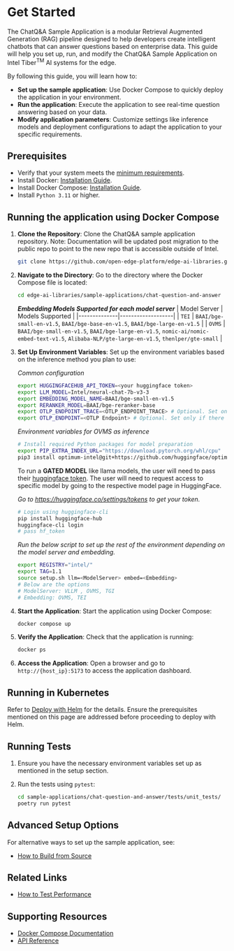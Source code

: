 # Get Started

<!--
**Sample Description**: Provide a brief overview of the application and its purpose.
-->
The ChatQ&A Sample Application is a modular Retrieval Augmented Generation (RAG) pipeline designed to help developers create intelligent chatbots that can answer questions based on enterprise data. This guide will help you set up, run, and modify the ChatQ&A Sample Application on Intel Tiber<sup>TM</sup> AI systems for the edge.

<!--
**What You Can Do**: Highlight the developer workflows supported by the guide.
-->
By following this guide, you will learn how to:
- **Set up the sample application**: Use Docker Compose to quickly deploy the application in your environment.
- **Run the application**: Execute the application to see real-time question answering based on your data.
- **Modify application parameters**: Customize settings like inference models and deployment configurations to adapt the application to your specific requirements.

## Prerequisites
- Verify that your system meets the [minimum requirements](./system-requirements.md).
- Install Docker: [Installation Guide](https://docs.docker.com/get-docker/).
- Install Docker Compose: [Installation Guide](https://docs.docker.com/compose/install/).
- Install `Python 3.11` or higher.

<!--
**Setup and First Use**: Include installation instructions, basic operation, and initial validation.
-->
## Running the application using Docker Compose
<!--
**User Story 1**: Setting Up the Application
- **As a developer**, I want to set up the application in my environment, so that I can start exploring its functionality.

**Acceptance Criteria**:
1. Step-by-step instructions for downloading and installing the application.
2. Verification steps to ensure successful setup.
3. Troubleshooting tips for common installation issues.
-->

1. **Clone the Repository**:
    Clone the ChatQ&A sample application repository. Note: Documentation will be updated post migration to the public repo to point to the new repo that is accessible outside of Intel.
    ```bash
    git clone https://github.com/open-edge-platform/edge-ai-libraries.git
    ```

2. **Navigate to the Directory**:
    Go to the directory where the Docker Compose file is located:
    ```bash
    cd edge-ai-libraries/sample-applications/chat-question-and-answer
    ```
    ***Embedding Models Supported for each model server***
    | Model Server | Models Supported |
    |--------------|-------------------|
    | `TEI`        | `BAAI/bge-small-en-v1.5`, `BAAI/bge-base-en-v1.5`, `BAAI/bge-large-en-v1.5` |
    | `OVMS`       | `BAAI/bge-small-en-v1.5`, `BAAI/bge-large-en-v1.5`, `nomic-ai/nomic-embed-text-v1.5`, `Alibaba-NLP/gte-large-en-v1.5`, `thenlper/gte-small` |

3. **Set Up Environment Variables**:
    Set up the environment variables based on the inference method you plan to use:

    _Common configuration_
    ```bash
    export HUGGINGFACEHUB_API_TOKEN=<your huggingface token>
    export LLM_MODEL=Intel/neural-chat-7b-v3-3
    export EMBEDDING_MODEL_NAME=BAAI/bge-small-en-v1.5
    export RERANKER_MODEL=BAAI/bge-reranker-base
    export OTLP_ENDPOINT_TRACE=<OTLP_ENDPOINT_TRACE> # Optional. Set only if there is an OTLP endpoint available or can be ignored
    export OTLP_ENDPOINT=<OTLP Endpoint> # Optional. Set only if there is an OTLP endpoint available or can be ignored
    ```

    _Environment variables for OVMS as inference_
    ```bash
    # Install required Python packages for model preparation
    export PIP_EXTRA_INDEX_URL="https://download.pytorch.org/whl/cpu"
    pip3 install optimum-intel@git+https://github.com/huggingface/optimum-intel.git openvino-tokenizers[transformers]==2024.4.* openvino==2024.4.* nncf==2.14.0 sentence_transformers==3.1.1 openai "transformers<4.45"
    ```

    To run a **GATED MODEL** like llama models, the user will need to pass their [huggingface token](https://huggingface.co/docs/hub/security-tokens#user-access-tokens). The user will need to request access to specific model by going to the respective model page in HuggingFace.

    _Go to https://huggingface.co/settings/tokens to get your token._
    ```bash
    # Login using huggingface-cli
    pip install huggingface-hub
    huggingface-cli login
    # pass hf_token
    ```

    _Run the below script to set up the rest of the environment depending on the model server and embedding._
    ```bash
    export REGISTRY="intel/"
    export TAG=1.1
    source setup.sh llm=<ModelServer> embed=<Embedding>
    # Below are the options
    # ModelServer: VLLM , OVMS, TGI
    # Embedding: OVMS, TEI
    ```

4. **Start the Application**:
    Start the application using Docker Compose:
    ```bash
    docker compose up
    ```

5. **Verify the Application**:
    Check that the application is running:
    ```bash
    docker ps
    ```

6. **Access the Application**:
    Open a browser and go to `http://{host_ip}:5173` to access the application dashboard.

## Running in Kubernetes
Refer to [Deploy with Helm](./deploy-with-helm.md) for the details. Ensure the prerequisites mentioned on this page are addressed before proceeding to deploy with Helm.

## Running Tests

1. Ensure you have the necessary environment variables set up as mentioned in the setup section.

2. Run the tests using `pytest`:
   ```sh
   cd sample-applications/chat-question-and-answer/tests/unit_tests/
   poetry run pytest
   ```

## Advanced Setup Options

For alternative ways to set up the sample application, see:
- [How to Build from Source](./build-from-source.md)

## Related Links
- [How to Test Performance](./how-to-performance.md)

## Supporting Resources
- [Docker Compose Documentation](https://docs.docker.com/compose/)
- [API Reference](./chatqna-api.yml)
